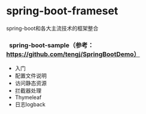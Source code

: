 # spring-boot-frameset
spring-boot和各大主流技术的框架整合
###   spring-boot-sample（参考：https://github.com/tengj/SpringBootDemo）
 - 入门
 - 配置文件说明  
 - 访问静态资源  
 - 拦截器处理
 - Thymeleaf 
 - 日志logback
